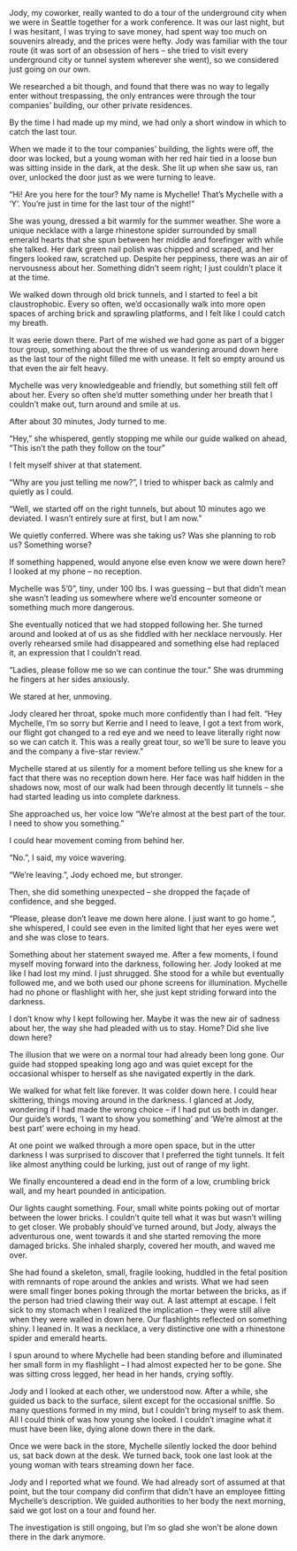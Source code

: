 Jody, my coworker, really wanted to do a tour of the underground city when we were in Seattle together for a work conference. It was our last night, but I was hesitant, I was trying to save money, had spent way too much on souvenirs already, and the prices were hefty. Jody was familiar with the tour route (it was sort of an obsession of hers – she tried to visit every underground city or tunnel system wherever she went), so we considered just going on our own.

We researched a bit though, and found that there was no way to legally enter without trespassing, the only entrances were through the tour companies’ building, our other private residences.

By the time I had made up my mind, we had only a short window in which to catch the last tour.

When we made it to the tour companies’ building, the lights were off, the door was locked, but a young woman with her red hair tied in a loose bun was sitting inside in the dark, at the desk. She lit up when she saw us, ran over, unlocked the door just as we were turning to leave.

“Hi! Are you here for the tour? My name is Mychelle! That’s Mychelle with a ‘Y’. You’re just in time for the last tour of the night!”

She was young, dressed a bit warmly for the summer weather. She wore a unique necklace with a large rhinestone spider surrounded by small emerald hearts that she spun between her middle and forefinger with while she talked. Her dark green nail polish was chipped and scraped, and her fingers looked raw, scratched up. Despite her peppiness, there was an air of nervousness about her. Something didn’t seem right; I just couldn’t place it at the time.

We walked down through old brick tunnels, and I started to feel a bit claustrophobic. Every so often, we’d occasionally walk into more open spaces of arching brick and sprawling platforms, and I felt like I could catch my breath.

It was eerie down there. Part of me wished we had gone as part of a bigger tour group, something about the three of us wandering around down here as the last tour of the night filled me with unease. It felt so empty around us that even the air felt heavy.

Mychelle was very knowledgeable and friendly, but something still felt off about her. Every so often she’d mutter something under her breath that I couldn’t make out, turn around and smile at us.

After about 30 minutes, Jody turned to me.

“Hey,” she whispered, gently stopping me while our guide walked on ahead, “This isn’t the path they follow on the tour”

I felt myself shiver at that statement.

“Why are you just telling me now?”, I tried to whisper back as calmly and quietly as I could.

“Well, we started off on the right tunnels, but about 10 minutes ago we deviated. I wasn’t entirely sure at first, but I am now.”

We quietly conferred. Where was she taking us? Was she planning to rob us? Something worse?

If something happened, would anyone else even know we were down here? I looked at my phone – no reception.

Mychelle was 5’0”, tiny, under 100 lbs. I was guessing – but that didn’t mean she wasn’t leading us somewhere where we’d encounter someone or something much more dangerous.

She eventually noticed that we had stopped following her. She turned around and looked at of us as she fiddled with her necklace nervously. Her overly rehearsed smile had disappeared and something else had replaced it, an expression that I couldn’t read.

“Ladies, please follow me so we can continue the tour.” She was drumming he fingers at her sides anxiously.

We stared at her, unmoving.

Jody cleared her throat, spoke much more confidently than I had felt. “Hey Mychelle, I’m so sorry but Kerrie and I need to leave, I got a text from work, our flight got changed to a red eye and we need to leave literally right now so we can catch it. This was a really great tour, so we’ll be sure to leave you and the company a five-star review.”

Mychelle stared at us silently for a moment before telling us she knew for a fact that there was no reception down here. Her face was half hidden in the shadows now, most of our walk had been through decently lit tunnels – she had started leading us into complete darkness.

She approached us, her voice low “We’re almost at the best part of the tour. I need to show you something.”

I could hear movement coming from behind her.

“No.”, I said, my voice wavering.

“We’re leaving.”, Jody echoed me, but stronger.

Then, she did something unexpected – she dropped the façade of confidence, and she begged.

“Please, please don’t leave me down here alone. I just want to go home.”, she whispered, I could see even in the limited light that her eyes were wet and she was close to tears.

Something about her statement swayed me. After a few moments, I found myself moving forward into the darkness, following her. Jody looked at me like I had lost my mind. I just shrugged. She stood for a while but eventually followed me, and we both used our phone screens for illumination. Mychelle had no phone or flashlight with her, she just kept striding forward into the darkness.

I don’t know why I kept following her. Maybe it was the new air of sadness about her, the way she had pleaded with us to stay. Home? Did she live down here?

The illusion that we were on a normal tour had already been long gone. Our guide had stopped speaking long ago and was quiet except for the occasional whisper to herself as she navigated expertly in the dark.

We walked for what felt like forever. It was colder down here. I could hear skittering, things moving around in the darkness. I glanced at Jody, wondering if I had made the wrong choice – if I had put us both in danger. Our guide’s words, ‘I want to show you something’ and ‘We’re almost at the best part’ were echoing in my head.

At one point we walked through a more open space, but in the utter darkness I was surprised to discover that I preferred the tight tunnels. It felt like almost anything could be lurking, just out of range of my light.

We finally encountered a dead end in the form of a low, crumbling brick wall, and my heart pounded in anticipation.

Our lights caught something. Four, small white points poking out of mortar between the lower bricks. I couldn’t quite tell what it was but wasn’t willing to get closer. We probably should’ve turned around, but Jody, always the adventurous one, went towards it and she started removing the more damaged bricks. She inhaled sharply, covered her mouth, and waved me over.

She had found a skeleton, small, fragile looking, huddled in the fetal position with remnants of rope around the ankles and wrists. What we had seen were small finger bones poking through the mortar between the bricks, as if the person had tried clawing their way out. A last attempt at escape. I felt sick to my stomach when I realized the implication – they were still alive when they were walled in down here. Our flashlights reflected on something shiny. I leaned in. It was a necklace, a very distinctive one with a rhinestone spider and emerald hearts.

I spun around to where Mychelle had been standing before and illuminated her small form in my flashlight – I had almost expected her to be gone. She was sitting cross legged, her head in her hands, crying softly.

Jody and I looked at each other, we understood now. After a while, she guided us back to the surface, silent except for the occasional sniffle. So many questions formed in my mind, but I couldn’t bring myself to ask them. All I could think of was how young she looked. I couldn’t imagine what it must have been like, dying alone down there in the dark.

Once we were back in the store, Mychelle silently locked the door behind us, sat back down at the desk. We turned back, took one last look at the young woman with tears streaming down her face.

Jody and I reported what we found. We had already sort of assumed at that point, but the tour company did confirm that didn't have an employee fitting Mychelle’s description. We guided authorities to her body the next morning, said we got lost on a tour and found her.

The investigation is still ongoing, but I’m so glad she won’t be alone down there in the dark anymore.